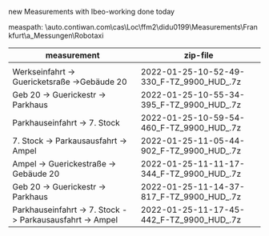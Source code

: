 new Measurements with Ibeo-working done today 

measpath: \\auto.contiwan.com\cas\Loc\ffm2\didu0199\Measurements\Frankfurt\a_Messungen\Robotaxi

| measurement                                              | zip-file                                  |
| -------------------------------------------------------- | ----------------------------------------- |
|                                                          |                                           |
| Werkseinfahrt -> Guericketsraße ->Gebäude 20             | 2022-01-25-10-52-49-330_F-TZ_9900_HUD_.7z |
| Geb 20 -> Guerickestr -> Parkhaus                        | 2022-01-25-10-55-34-395_F-TZ_9900_HUD_.7z |
| Parkhauseinfahrt -> 7. Stock                             | 2022-01-25-10-59-54-460_F-TZ_9900_HUD_.7z |
| 7. Stock -> Parkausausfahrt -> Ampel                     | 2022-01-25-11-05-44-902_F-TZ_9900_HUD_.7z |
| Ampel -> Guerickestraße -> Gebäude 20                    | 2022-01-25-11-11-17-344_F-TZ_9900_HUD_.7z |
| Geb 20 -> Guerickestr -> Parkhaus                        | 2022-01-25-11-14-37-817_F-TZ_9900_HUD_.7z |
| Parkhauseinfahrt -> 7. Stock -> Parkausausfahrt -> Ampel | 2022-01-25-11-17-45-442_F-TZ_9900_HUD_.7z |
